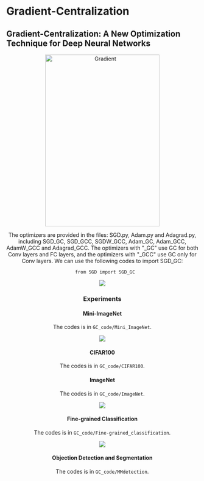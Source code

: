 # Gradient-Centralization

## Gradient-Centralization: A New Optimization Technique for Deep Neural Networks

<div align=center><img src="https://github.com/Yonghongwei/Gradient-Centralization/blob/master/fig/gradient.png" width="300" height="450" alt="Gradient"/>



The optimizers are provided in the files: SGD.py, Adam.py and Adagrad.py, including SGD_GC, SGD_GCC, SGDW_GCC, Adam_GC, Adam_GCC, AdamW_GCC and Adagrad_GCC. The optimizers with "_GC" use GC for both Conv layers and FC layers, and the optimizers with "_GCC" use GC only for Conv layers. We can use the following codes to import SGD_GC:

        from SGD import SGD_GC  


![](https://github.com/Yonghongwei/Gradient-Centralization/blob/master/fig/projected_Grad.png)


### Experiments
#### Mini-ImageNet
The codes is in `GC_code/Mini_ImageNet`.

![](https://github.com/Yonghongwei/Gradient-Centralization/blob/master/fig/miniIN_largeBN.png)


#### CIFAR100
The codes is in `GC_code/CIFAR100`.

#### ImageNet
The codes is in `GC_code/ImageNet`.

![](https://github.com/Yonghongwei/Gradient-Centralization/blob/master/fig/Imagnet_r50GN2.png)


#### Fine-grained Classification
The codes is in `GC_code/Fine-grained_classification`.

![](https://github.com/Yonghongwei/Gradient-Centralization/blob/master/fig/fine_grid2_c.png)


#### Objection Detection and Segmentation
The codes is in `GC_code/MMdetection`.



